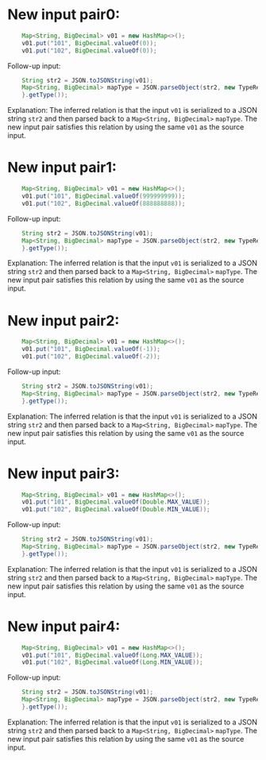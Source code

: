 # New input pair0:
```java
    Map<String, BigDecimal> v01 = new HashMap<>();
    v01.put("101", BigDecimal.valueOf(0));
    v01.put("102", BigDecimal.valueOf(0));
```
Follow-up input:
```java
    String str2 = JSON.toJSONString(v01);
    Map<String, BigDecimal> mapType = JSON.parseObject(str2, new TypeReference<Map<String, BigDecimal>>() {
    }.getType());
```
Explanation: The inferred relation is that the input `v01` is serialized to a JSON string `str2` and then parsed back to a `Map<String, BigDecimal>` `mapType`. The new input pair satisfies this relation by using the same `v01` as the source input.

# New input pair1:
```java
    Map<String, BigDecimal> v01 = new HashMap<>();
    v01.put("101", BigDecimal.valueOf(999999999));
    v01.put("102", BigDecimal.valueOf(888888888));
```
Follow-up input:
```java
    String str2 = JSON.toJSONString(v01);
    Map<String, BigDecimal> mapType = JSON.parseObject(str2, new TypeReference<Map<String, BigDecimal>>() {
    }.getType());
```
Explanation: The inferred relation is that the input `v01` is serialized to a JSON string `str2` and then parsed back to a `Map<String, BigDecimal>` `mapType`. The new input pair satisfies this relation by using the same `v01` as the source input.

# New input pair2:
```java
    Map<String, BigDecimal> v01 = new HashMap<>();
    v01.put("101", BigDecimal.valueOf(-1));
    v01.put("102", BigDecimal.valueOf(-2));
```
Follow-up input:
```java
    String str2 = JSON.toJSONString(v01);
    Map<String, BigDecimal> mapType = JSON.parseObject(str2, new TypeReference<Map<String, BigDecimal>>() {
    }.getType());
```
Explanation: The inferred relation is that the input `v01` is serialized to a JSON string `str2` and then parsed back to a `Map<String, BigDecimal>` `mapType`. The new input pair satisfies this relation by using the same `v01` as the source input.

# New input pair3:
```java
    Map<String, BigDecimal> v01 = new HashMap<>();
    v01.put("101", BigDecimal.valueOf(Double.MAX_VALUE));
    v01.put("102", BigDecimal.valueOf(Double.MIN_VALUE));
```
Follow-up input:
```java
    String str2 = JSON.toJSONString(v01);
    Map<String, BigDecimal> mapType = JSON.parseObject(str2, new TypeReference<Map<String, BigDecimal>>() {
    }.getType());
```
Explanation: The inferred relation is that the input `v01` is serialized to a JSON string `str2` and then parsed back to a `Map<String, BigDecimal>` `mapType`. The new input pair satisfies this relation by using the same `v01` as the source input.

# New input pair4:
```java
    Map<String, BigDecimal> v01 = new HashMap<>();
    v01.put("101", BigDecimal.valueOf(Long.MAX_VALUE));
    v01.put("102", BigDecimal.valueOf(Long.MIN_VALUE));
```
Follow-up input:
```java
    String str2 = JSON.toJSONString(v01);
    Map<String, BigDecimal> mapType = JSON.parseObject(str2, new TypeReference<Map<String, BigDecimal>>() {
    }.getType());
```
Explanation: The inferred relation is that the input `v01` is serialized to a JSON string `str2` and then parsed back to a `Map<String, BigDecimal>` `mapType`. The new input pair satisfies this relation by using the same `v01` as the source input.
